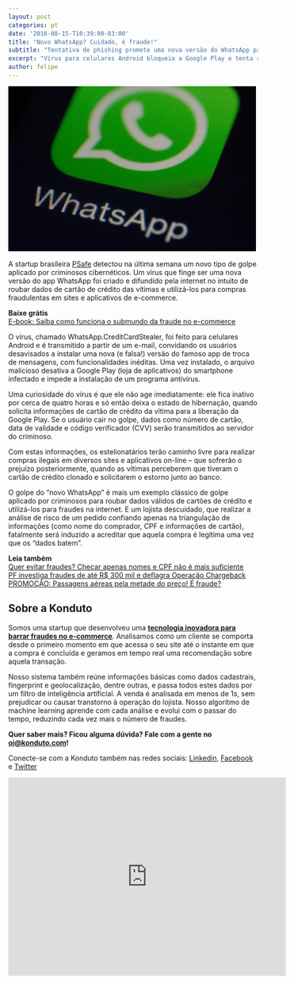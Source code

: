 ```yaml
---
layout: post
categories: pt
date: '2016-08-15-T10:39:00-03:00'
title: "Novo WhatsApp? Cuidado, é fraude!"
subtitle: "Tentativa de phishing promete uma nova versão do WhatsApp para roubar dados de cartão de crédito"
excerpt: "Vírus para celulares Android bloqueia a Google Play e tenta roubar os dados de cartão do usuário"
author: felipe
---
```


![dw](/images/160815-wpp.png)

A startup brasileira [PSafe](http://www.psafe.com/) detectou na última semana um novo tipo de golpe aplicado por criminosos cibernéticos. Um vírus que finge ser uma nova versão do app WhatsApp foi criado e difundido pela internet no intuito de roubar dados de cartão de crédito das vítimas e utilizá-los para compras fraudulentas em sites e aplicativos de e-commerce.

**Baixe grátis**  
[E-book: Saiba como funciona o submundo da fraude no e-commerce](http://ebooks.konduto.com/submundo-da-fraude?utm_source=konduto&utm_medium=blog&utm_campaign=conteudo-whatsnew)

O vírus, chamado WhatsApp.CreditCardStealer, foi feito para celulares Android e é transmitido a partir de um e-mail, convidando os usuários desavisados a instalar uma nova (e falsa!) versão do famoso app de troca de mensagens, com funcionalidades inéditas. Uma vez instalado, o arquivo malicioso desativa a Google Play (loja de aplicativos) do smartphone infectado e impede a instalação de um programa antivírus.

Uma curiosidade do vírus é que ele não age imediatamente: ele fica inativo por cerca de quatro horas e só então deixa o estado de hibernação, quando solicita informações de cartão de crédito da vítima para a liberação da Google Play. Se o usuário cair no golpe, dados como número de cartão, data de validade e código verificador (CVV) serão transmitidos ao servidor do criminoso.

Com estas informações, os estelionatários terão caminho livre para realizar compras ilegais em diversos sites e aplicativos on-line – que sofrerão o prejuízo posteriormente, quando as vítimas perceberem que tiveram o cartão de crédito clonado e solicitarem o estorno junto ao banco.

O golpe do “novo WhatsApp” é mais um exemplo clássico de golpe aplicado por criminosos para roubar dados válidos de cartões de crédito e utilizá-los para fraudes na internet. E um lojista descuidado, que realizar a análise de risco de um pedido confiando apenas na triangulação de informações (como nome do comprador, CPF e informações de cartão), fatalmente será induzido a acreditar que aquela compra é legítima uma vez que os “dados batem”.

**Leia também**  
[Quer evitar fraudes? Checar apenas nomes e CPF não é mais suficiente](https://blog.konduto.com/pt/2014/10/porque-checar-apenas-nome-e-cpf-ja-nao-e-suficiente-na-analise-manual/?utm_source=konduto&utm_medium=blog&utm_campaign=conteudo-whatsnew)  
[PF investiga fraudes de até R$ 300 mil e deflagra Operação Chargeback](https://blog.konduto.com/pt/2016/05/operacao-chargeback-policia-federal/)  
[PROMOÇÃO: Passagens aéreas pela metade do preço! É fraude?](https://blog.konduto.com/pt/2016/06/fraudes-passagens-aereas/?utm_source=konduto&utm_medium=blog&utm_campaign=conteudo-whatsnew)

## Sobre a Konduto
 
Somos uma startup que desenvolveu uma **[tecnologia inovadora para barrar fraudes no e-commerce](http://konduto.com/?utm_source=konduto&utm_medium=blog&utm_campaign=conteudo)**. Analisamos como um cliente se comporta desde o primeiro momento em que acessa o seu site até o instante em que a compra é concluída e geramos em tempo real uma recomendação sobre aquela transação.
 
Nosso sistema também reúne informações básicas como dados cadastrais, fingerprint e geolocalização, dentre outras, e passa todos estes dados por um filtro de inteligência artificial. A venda é analisada em menos de 1s, sem prejudicar ou causar transtorno à operação do lojista. Nosso algoritmo de machine learning aprende com cada análise e evolui com o passar do tempo, reduzindo cada vez mais o número de fraudes.
 
**Quer saber mais? Ficou alguma dúvida? Fale com a gente no [oi@konduto.com](mailto:oi@konduto.com)!**         	
 
Conecte-se com a Konduto também nas redes sociais: [Linkedin](https://www.linkedin.com/company/konduto), [Facebook](https://www.facebook.com/konduto) e [Twitter](https://twitter.com/KondutoBR) 
 
<iframe src="https://www.facebook.com/plugins/video.php?href=https%3A%2F%2Fwww.facebook.com%2Fkonduto%2Fvideos%2F613187352119217%2F&show_text=1&width=560" width="560" height="400" style="border:none;overflow:hidden" scrolling="no" frameborder="0" allowTransparency="true"></iframe>


